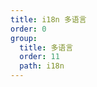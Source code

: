 ```yaml
---
title: i18n 多语言
order: 0
group:
  title: 多语言
  order: 11
  path: i18n
---
```



<code src="../demo/I18n.tsx"></code>